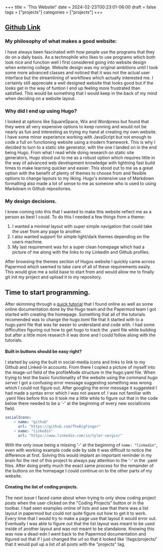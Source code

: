 +++
title = 'This Website!'
date = 2024-02-23T00:23:01-06:00
draft = false
tags = ["projects"]
categories = ["projects"]
+++
## [Github Link](https://github.com/TheBigFinger/myportfolio)
### My philosophy of what makes a good website:
I have always been fascinated with how people use the programs that they do on a daily basis. As a technophile who likes to use programs which both look nice and function well I first considered going into website design when entering college. Website design was my original ambitions until I took some more advanced classes and noticed that it was not the actual user interface but the streamlining of workflows which actually interested me. I certainly still appreciate a well designed website that looks good but if the looks get in the way of funtion I end up feeling more frustrated than satisfied. This would be something that I would keep in the back of my mind when deciding on a website layout.
### Why did I end up using Hugo?
 I looked at options like SquareSpace, Wix and Wordpress but found that they were all very expensive options to keep running and would not be nearly as fun and interesting as trying my hand at creating my own website. I have some minor experience working with JavaScript but not enough to code a full on functioning website using a modern framework. This is why I decided to turn to a static site generator, with the one I landed on in the end being Hugo. From what I read while doing research on static site generators, Hugo stood out to me as a robust option which requires little in the way of advanced web development knowledge with lightning fast build times to make learning quicker and easier. This stood out to me as a great option with the benefit of plenty of themes to choose from and flexible options to change layouts to my liking. Hugo's extensive use of Markdown formatting also made a lot of sense to me as someone who is used to using Markdown in Github repositories. 
### My design decisions.
I knew coming into this that I wanted to make this website reflect me as a person as best I could. To do this I needed a few things from a theme: 
1. I wanted a minimal layout with super simple navigation that could take the user from any page to another. 
2. I also wanted support for simple light/dark themes depending on the users machine. 
3. My last requirement was for a super clean homepage which had a picture of me along with the links to my LinkedIn and Github profiles.

After browsing the themes section of Hugos website I quickly came across Papermod which seemed to take care of all of these requirements easily. This would give me a solid base to start from and would allow me to finally git init my project and upload it to my repository.
## Time to start programming.
After skimming through a [quick tutorial](https://www.youtube.com/watch?v=hjD9jTi_DQ4) that I found online as well as some online documentation done by the Hugo team and the Papermod team I got started with creating the homepage. Something that all of the tutorials recomended was to change the hugo.toml file that it started with to a hugo.yaml file that was far easier to understand and code with. I had some difficulties figuring out how to get hugo to track the .yaml file while building but after a little more research it was done and I could follow along with the tutorials.

#### Built in buttons should be easy right?
I started by using the built in social-media icons and links to link to my Github and Linked-In accounts. From there I copied a picture of myself into the image-url field of the profileMode structure in the hugo.yaml file. When trying to test the basic functionality of the website using the command *hugo server* I got a confusing error message suggesting something was wrong which I could not figure out. After googling the error message it suggested I had made a syntax error which I was not aware of. I was not familiar with .yaml files before this so it took me a little while to figure out that in the code below there needed to be a '-' at the beginning of every new socialIcons field. 
```yaml
socialIcons: 
    - name: "github"
      url: "https://github.com/TheBigFinger"
    - name: "linkedin"
      url: "https://www.linkedin.com/in/tyler-vergin/"
```
With the only issue being a missing '-' at the beginning of `name: "linkedin"`, even with working example code side by side it was difficult to notice the difference at first. Solving this would implant an important reminder in my brain for the rest of this project to always pay attention to the '-' in the .yaml files. After doing pretty much the exact same process for the remainder of the buttons on the homepage I could continue on to the other parts of my website. 

#### Creating the list of coding projects.
The next issue I faced came about when trying to only show coding project posts when the user clicked on the "Coding Projects" button or in the toolbar. I had seen examples online of lists and saw that there was a list layout in papermod but could not quite figure out how to get it to work. Every time that I would try to make a page use that layout it would error out. Eventually I was able to figure out that the list layout was meant to be used inside of another layout and was not meant to be standalone. Knowing this was now a dead-edn I went back to the Papermod documentation and figured out that if I just changed the url so that it looked like '/tags/projects/' that it would pull up a list of all posts with the "projects" tag. 



